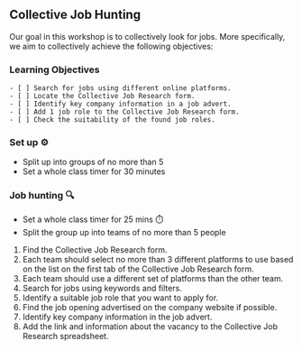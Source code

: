 ## Collective Job Hunting


Our goal in this workshop is to collectively look for jobs. More specifically, we aim to collectively achieve the following objectives:


### Learning Objectives

```objectives
- [ ] Search for jobs using different online platforms.
- [ ] Locate the Collective Job Research form.
- [ ] Identify key company information in a job advert. 
- [ ] Add 1 job role to the Collective Job Research form.
- [ ] Check the suitability of the found job roles.
```

### Set up ⚙️
- Split up into groups of no more than 5
- Set a whole class timer for 30 minutes 

### Job hunting 🔍

- Set a whole class timer for 25 mins ⏱️
- Split the group up into teams of no more than 5 people

1. Find the Collective Job Research form.
1. Each team should select no more than 3 different platforms to use based on the list on the first tab of the Collective Job Research form. 
1. Each team should use a different set of platforms than the other team. 
1. Search for jobs using keywords and filters. 
1. Identify a suitable job role that you want to apply for. 
1. Find the job opening advertised on the company website if possible. 
1. Identify key company information in the job advert. 
1. Add the link and information about the vacancy to the Collective Job Research spreadsheet.
